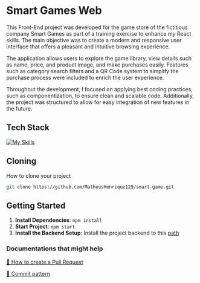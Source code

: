 <!-- <p align="center">
    <img src="./src/assets/videos/layout.gif">
</p> -->

# Smart Games Web

This Front-End project was developed for the game store of the fictitious company Smart Games as part of a training exercise to enhance my React skills. The main objective was to create a modern and responsive user interface that offers a pleasant and intuitive browsing experience.

The application allows users to explore the game library, view details such as name, price, and product image, and make purchases easily. Features such as category search filters and a QR Code system to simplify the purchase process were included to enrich the user experience.

Throughout the development, I focused on applying best coding practices, such as componentization, to ensure clean and scalable code. Additionally, the project was structured to allow for easy integration of new features in the future.

## Tech Stack

<!--- # "Verify icons availability here https://github.com/tandpfun/skill-icons" -->

[![My Skills](https://skillicons.dev/icons?i=js,react,styledcomponents,jest,npm)](https://skillicons.dev)

## Cloning

How to clone your project

```bash
git clone https://github.com/MatheusHenrique129/smart-game.git
```

## Getting Started

1. **Install Dependencies**: `npm install`
2. **Start Project**: `npm start`
3. **Install the Backend Setup**: Install the project backend to this [path](../backend/README.md)

### Documentations that might help

[📝 How to create a Pull Request](https://www.atlassian.com/br/git/tutorials/making-a-pull-request)

[💾 Commit pattern](https://gist.github.com/joshbuchea/6f47e86d2510bce28f8e7f42ae84c716)
